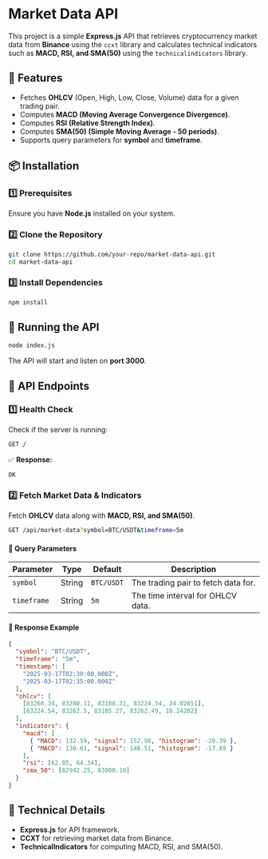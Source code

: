 # Market Data API

This project is a simple **Express.js** API that retrieves cryptocurrency market data from **Binance** using the `ccxt` library and calculates technical indicators such as **MACD, RSI, and SMA(50)** using the `technicalindicators` library.

## 📌 Features
- Fetches **OHLCV** (Open, High, Low, Close, Volume) data for a given trading pair.
- Computes **MACD (Moving Average Convergence Divergence)**.
- Computes **RSI (Relative Strength Index)**.
- Computes **SMA(50) (Simple Moving Average - 50 periods)**.
- Supports query parameters for **symbol** and **timeframe**.

## 📦 Installation

### **1️⃣ Prerequisites**
Ensure you have **Node.js** installed on your system.

### **2️⃣ Clone the Repository**
```sh
git clone https://github.com/your-repo/market-data-api.git
cd market-data-api
```

### **3️⃣ Install Dependencies**
```sh
npm install
```

## 🚀 Running the API
```sh
node index.js
```
The API will start and listen on **port 3000**.

## 📡 API Endpoints

### **1️⃣ Health Check**
Check if the server is running:
```sh
GET /
```
✅ **Response:**
```
OK
```

### **2️⃣ Fetch Market Data & Indicators**
Fetch **OHLCV** data along with **MACD, RSI, and SMA(50)**.
```sh
GET /api/market-data?symbol=BTC/USDT&timeframe=5m
```

#### 🔹 **Query Parameters**
| Parameter  | Type   | Default   | Description                          |
|------------|--------|-----------|--------------------------------------|
| `symbol`   | String | `BTC/USDT` | The trading pair to fetch data for. |
| `timeframe`| String | `5m`       | The time interval for OHLCV data.   |

#### 🔹 **Response Example**
```json
{
  "symbol": "BTC/USDT",
  "timeframe": "5m",
  "timestamp": [
    "2025-03-17T02:30:00.000Z",
    "2025-03-17T02:35:00.000Z"
  ],
  "ohlcv": [
    [83268.34, 83280.11, 83188.31, 83224.54, 24.02651],
    [83224.54, 83262.5, 83185.27, 83262.49, 10.24202]
  ],
  "indicators": {
    "macd": [
      { "MACD": 132.59, "signal": 152.98, "histogram": -20.39 },
      { "MACD": 130.61, "signal": 148.51, "histogram": -17.89 }
    ],
    "rsi": [62.85, 64.34],
    "sma_50": [82942.25, 83000.10]
  }
}
```

## 🔧 Technical Details
- **Express.js** for API framework.
- **CCXT** for retrieving market data from Binance.
- **TechnicalIndicators** for computing MACD, RSI, and SMA(50).

